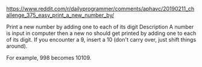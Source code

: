 https://www.reddit.com/r/dailyprogrammer/comments/aphavc/20190211_challenge_375_easy_print_a_new_number_by/

Print a new number by adding one to each of its digit
Description
A number is input in computer then a new no should get printed by adding one to each of its digit. If you encounter a 9, insert a 10 (don't carry over, just shift things around).

For example, 998 becomes 10109.
